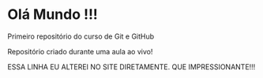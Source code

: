 # Olá Mundo !!!
 Primeiro repositório do curso de Git e GitHub

 Repositório criado durante uma aula ao vivo!
 
 ESSA LINHA EU ALTEREI NO SITE DIRETAMENTE. QUE IMPRESSIONANTE!!!
